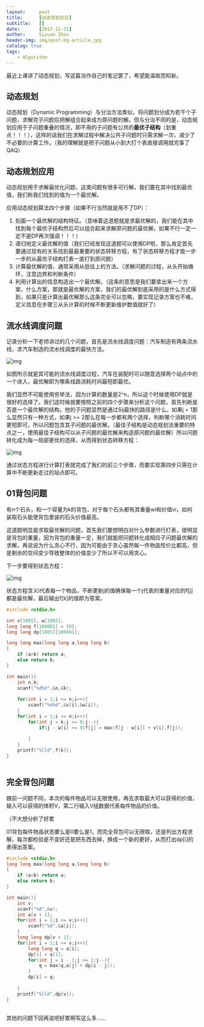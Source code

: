 ```yaml
---
layout:     post
title:      [动态规划初见]
subtitle:   []
date:       [2017-12-31]
author:     Siyuan Zhou
header-img: img/post-bg-article.jpg
catalog: true
tags:
    - Algorithm
---
```


最近上课讲了动态规划，写这篇当作自己的笔记罢了，希望能温故而知新。

## 动态规划

动态规划（Dynamic Programming）与分治方法类似，将问题划分成为若干个子问题，求解完子问题后把解组合起来成为原问题的解。但与分治不同的是，动态规划应用于子问题重叠的情况，即不用的子问题有公共的**最优子结构**（划重点！！！），这样的话我们在求解过程中解决公共子问题时只需求解一次，减少了不必要的计算工作。（我的理解就是把子问题从小到大打个表直接调用就完事了QAQ）

## 动态规划应用

动态规划用于求解最优化问题，这类问题有很多可行解，我们要在其中找到最优值，我们称我们找到的值为一个最优解。

应用动态规划算法四个步骤（如果不行当然就是用不了DP）：

1. 刻画一个最优解的结构特征。（意味着这道题就是求最优解的，我们能在其中找到每个最优子结构然后可以组合起来求解原问题的最优解，如果不行一定一定不是DP再次强调！！！）
2. 递归地定义最优解的值（我们已经发现这道题可以使用DP啦，那么肯定首先要通过现有的关系找到最最重要的状态转移方程，有了状态转移方程才能一步一步的从最优子结构打表一直打到原问题）
3. 计算最优解的值，通常采用从低往上的方法。（求解问题的过程，从头开始循环，注意边界和判断条件）
4. 利用计算出的信息构造出一个最优解。（这条的意思是我们要拿出来一个方案，什么方案，那就是最优解的方案，我们的最优解到底采用的是什么方式得到，如果只是计算出最优解那么这条完全可以忽略，要实现记录方案也不难，定义信息在步骤三从头计算的时候不断更新维护数值就好了）

## 流水线调度问题

记录分析一下老师讲过的几个问题，首先是流水线调度问题：汽车制造有两条流水线，求汽车制造的流水线调度的最快方法。

![img](https://img-blog.csdnimg.cn/2fa904abb590495b8cdadc44ce2e2439.png?x-oss-process=image/watermark,type_ZHJvaWRzYW5zZmFsbGJhY2s,shadow_50,text_Q1NETiBAemhvdXNpeXVhbjA1MTU=,size_15,color_FFFFFF,t_70,g_se,x_16)![点击并拖拽以移动](data:image/gif;base64,R0lGODlhAQABAPABAP///wAAACH5BAEKAAAALAAAAAABAAEAAAICRAEAOw==)

 如图所示就是其可能的流水线调度过程，汽车在装配时可以随意选择两个站点中的一个进入，最优解即为哪条线路消耗时间最短即最优。

我们显然不可能使用穷举法，因为计算的数量是2^n，所以这个时候使用DP就是很好的选择了。我们这时候就要按照之前的四个步骤来分析这个问题，首先判断是否是一个最优解的结构，他的子问题显然是通过Sij最快的路径是什么，如果j = 1那么显然只有一种方式，如果j >= 2那么在每一步都有两个选择，判断哪个消耗时间更短即可，所以问题包含其子问题的最优解。（最佳子结构是动态规划法重要的特点之一，使用最佳子结构可以从子问题的最优解来构造原问题的最优解）所以问题转化成为每一局部更优的选择，从而得到状态转移方程：

 ![img](https://img-blog.csdnimg.cn/b37b96923eda4f038cc4f06b0bf8d63c.png?x-oss-process=image/watermark,type_ZHJvaWRzYW5zZmFsbGJhY2s,shadow_50,text_Q1NETiBAemhvdXNpeXVhbjA1MTU=,size_20,color_FFFFFF,t_70,g_se,x_16)![点击并拖拽以移动](data:image/gif;base64,R0lGODlhAQABAPABAP///wAAACH5BAEKAAAALAAAAAABAAEAAAICRAEAOw==)

 通过状态方程进行计算打表就完成了我们的前三个步骤，而要实现第四步只需在计算中不断更新走过的站点即可。

## 01背包问题

有n个石头，和一个容量为k的背包，对于每个石头都有其重量wi和价值vi，如何装取石头能使背包里装的石头价值最高。

这道题明显是求取最优解的问题，首先我们要想明白对什么参数进行打表，很明显是背包的重量，因为背包的重量一定，我们就能把问题转化成相应子问题最优解的求解。再说说为什么贪心不行，因为可能由于贪心虽然每一件物品性价比都高，但是剩余的空间变少导致整体的价值变少了所以不可以用贪心。

下一步要得到状态方程：

![img](https://img-blog.csdnimg.cn/830a45e428914effb2389ad73c5a3e23.png?x-oss-process=image/watermark,type_ZHJvaWRzYW5zZmFsbGJhY2s,shadow_50,text_Q1NETiBAemhvdXNpeXVhbjA1MTU=,size_14,color_FFFFFF,t_70,g_se,x_16)![点击并拖拽以移动](data:image/gif;base64,R0lGODlhAQABAPABAP///wAAACH5BAEKAAAALAAAAAABAAEAAAICRAEAOw==)

 状态方程含义i代表每一个物品，不断更新j的值确保每一个j代表的重量对应的f[j]都是最优解，最后输出f[k]的值即为答案。

```cpp
#include <stdio.h>

int v[1005], w[1005];
long long f[100001] = {0};
long long dp[1005][100001];

long long max(long long a,long long b)
{
    if (a>b) return a;
    else return b;
}

int main(){
	int n,k;
	scanf("%d%d",&n,&k);
	
	for(int i = 1;i <= n;i++){
		scanf("%d%d",&v[i],&w[i]);
	}
	for(int i = 1;i <= n;i++){
		for(int j = k;j >= 0;j--){
			if(j - w[i] >= 0)f[j] = max(f[j - w[i]] + v[i],f[j]);
			
		}
	}
	printf("%lld",f[k]);
}
```

![点击并拖拽以移动](data:image/gif;base64,R0lGODlhAQABAPABAP///wAAACH5BAEKAAAALAAAAAABAAEAAAICRAEAOw==)

## 完全背包问题

跟前一问题不同，本次的每件物品可以无限使用，再去求取最大可以获得的价值，输入可以获得的体积V，第二行输入V组数据代表每件物品的价值。

（不大想分析了好累

01背包每件物品状态要么是0要么是1，而完全背包可以无限取，还是列出方程求解，每次都检验是不变好还是把东西去掉，换成一个新的更好，从而打出dp[i]的表得出答案。

```cpp
#include <stdio.h>
long long max(long long a,long long b)
{
    if (a>b) return a;
    else return b;
}

int main(){
	int v;
	scanf("%d",&v);
	int a[v + 1];
	for(int i = 1;i <= v;i++){
		scanf("%d",&a[i]); 
	}
	long long dp[v + 1];
	for(int i = 1;i <= v;i++){
		long long q = a[i];
		dp[1] = a[1];
		for(int j = i - 1;j >= 1;j--){
			q = max(q,a[j] + dp[i - j]);
		}
		dp[i] = q;
		
	}
	printf("%lld",dp[v]);
}
```

![点击并拖拽以移动](data:image/gif;base64,R0lGODlhAQABAPABAP///wAAACH5BAEKAAAALAAAAAABAAEAAAICRAEAOw==)

其他的问题下回再说吧好累啊写这么多……
